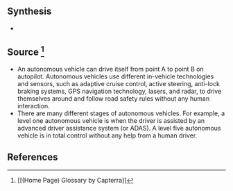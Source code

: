 ## Synthesis
- 
## Source [^1]
- An autonomous vehicle can drive itself from point A to point B on autopilot. Autonomous vehicles use different in-vehicle technologies and sensors, such as adaptive cruise control, active steering, anti-lock braking systems, GPS navigation technology, lasers, and radar, to drive themselves around and follow road safety rules without any human interaction.
- There are many different stages of autonomous vehicles. For example, a level one autonomous vehicle is when the driver is assisted by an advanced driver assistance system (or ADAS). A level five autonomous vehicle is in total control without any help from a human driver.
## References

[^1]: [[(Home Page) Glossary by Capterra]]
